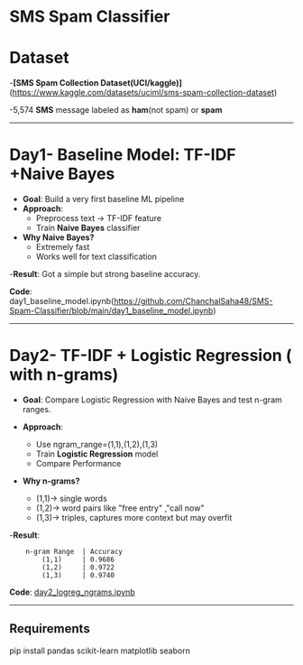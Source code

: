 # SMS Spam Classifier

# Dataset
 -**[SMS Spam Collection Dataset(UCI/kaggle)]**(https://www.kaggle.com/datasets/uciml/sms-spam-collection-dataset)
 
 -5,574 **SMS** message labeled as **ham**(not spam) or **spam**

---

# Day1- Baseline Model: TF-IDF +Naive Bayes

- **Goal**: Build a very first baseline ML pipeline
- **Approach**:
     - Preprocess text -> TF-IDF feature
     - Train **Naive Bayes** classifier
- **Why Naive Bayes?**
     - Extremely fast
     - Works well for text classification
       
-**Result**: Got a simple but strong baseline accuracy.

**Code**: day1_baseline_model.ipynb(https://github.com/ChanchalSaha48/SMS-Spam-Classifier/blob/main/day1_baseline_model.ipynb)


---

# Day2-  TF-IDF + Logistic Regression ( with n-grams)

- **Goal**: Compare Logistic Regression with Naive Bayes and test n-gram ranges.

- **Approach**:
     - Use ngram_range=(1,1),(1,2),(1,3)
     - Train **Logistic Regression** model
     - Compare Performance

- **Why n-grams?**
     - (1,1)-> single words
     - (1,2)-> word pairs like "free entry" ,"call now"
     - (1,3)-> triples, captures more context but may overfit

-**Result**: 

		n-gram Range  | Accuracy
		    (1,1)     | 0.9686
		    (1,2)     | 0.9722
		    (1,3)     | 0.9740  
**Code**: [day2_logreg_ngrams.ipynb](https://github.com/ChanchalSaha48/SMS-Spam-Classifier/blob/main/day_logreg_ngrams.ipynb)

---

## Requirements 

pip install pandas scikit-learn matplotlib seaborn
